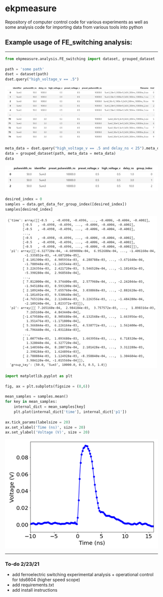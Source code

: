 # ekpmeasure
Repository of computer control code for various experiments as well as some analysis code for importing data from various tools into python


## Example usage of FE_switching analysis:
---
```python
from ekpmeasure.analysis.FE_switching import dataset, grouped_dataset

path = 'some path'
dset = dataset(path)
dset.query("high_voltage_v == .5")
```

<p align="center">
  <img src="./src/dataset.PNG?raw=true" width="600" title="dataset">
</p>

```python
meta_data = dset.query("high_voltage_v == .5 and delay_ns < 25").meta_data
data = grouped_dataset(path, meta_data = meta_data)
data
```

<p align="center">
  <img src="./src/grouped_dataset.PNG?raw=true" width="600" title="grouped_dataset">
</p>

```python
desired_index = 0
samples = data.get_data_for_group_index([desired_index])
samples[desired_index]
```

<p align="center">
  <img src="./src/samples.PNG?raw=true" width="500" title="samples">
</p>



```python
import matplotlib.pyplot as plt

fig, ax = plt.subplots(figsize = (8,6))

mean_samples = samples.mean()
for key in mean_samples:
    internal_dict = mean_samples[key]
    plt.plot(internal_dict['time'], internal_dict['p1'])

ax.tick_params(labelsize = 20)
ax.set_xlabel('Time (ns)', size = 20)
ax.set_ylabel('Voltage (V)', size = 20)
```


<p align="center">
  <img src="./src/p1curve.PNG?raw=true" width="600" title="p1curve">
</p>



---

### To-do 2/23/21
- add ferroelectric switching experimental analysis + operational control for tds6604 (higher speed scope)
- add requirements.txt 
- add install instructions  
